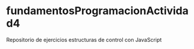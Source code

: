 # fundamentosProgramacionActividad4
Repositorio de ejercicios estructuras de control con JavaScript
